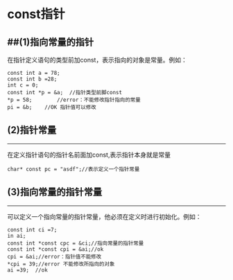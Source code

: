 # const指针

##(1)指向常量的指针
---
在指针定义语句的类型前加const，表示指向的对象是常量。例如：
```
const int a = 78;
const int b =28;
int c = 0;
const int *p = &a;  //指针类型前脚const
*p = 58;	    //error：不能修改指针指向的常量
pi = &b;	//OK 指针值可以修改
```
## (2)指针常量
---
在定义指针语句的指针名前面加const,表示指针本身就是常量 
```
char* const pc = "asdf";//表示定义一个指针常量
```
## (3)指向常量的指针常量
---
可以定义一个指向常量的指针常量，他必须在定义时进行初始化。例如：
```
const int ci =7;
in ai;
const int *const cpc = &ci;//指向常量的指针常量
const int *const cpi = &ai;//ok
cpi = &ai;//error：指针值不能修改
*cpi = 39;//error 不能修改所指向的对象
ai =39;  //ok
```
